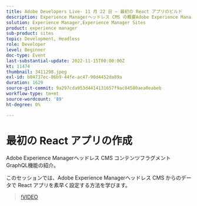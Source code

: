 ```yaml
---
title: Adobe Developers Live- 11 月 22 日 — 最初の React アプリのビルド
description: Experience Managerヘッドレス CMS の概要Adobe Experience Managerヘッドレス CMS コンテンツフラグメントGraphQLの機能について説明します。このセッションでは、Adobe Experience Managerヘッドレス CMS からのデータで React アプリを素早く設定する方法を学びます。
solution: Experience Manager,Experience Manager Sites
product: experience manager
sub-product: sites
topic: Development, Headless
role: Developer
level: Beginner
doc-type: Event
last-substantial-update: 2022-11-15T00:00:00Z
kt: 11474
thumbnail: 3411298.jpeg
exl-id: b04737ec-86b9-44fe-ac47-90d4452da89a
duration: 1629
source-git-commit: 9a297cda953d4414131657f9ac84580aea0eabeb
workflow-type: tm+mt
source-wordcount: '89'
ht-degree: 0%

---
```


# 最初の React アプリの作成

Adobe Experience Managerヘッドレス CMS コンテンツフラグメントGraphQL機能の紹介。

このセッションでは、Adobe Experience Managerヘッドレス CMS からのデータで React アプリを素早く設定する方法を学びます。

>[!VIDEO](https://video.tv.adobe.com/v/3411298/?quality=12&learn=on)
